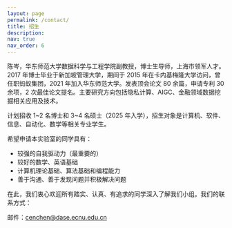 ```yaml
---
layout: page
permalink: /contact/
title: 招生
description: 
nav: true
nav_order: 6
---
```


陈岑，华东师范大学数据科学与工程学院副教授，博士生导师，上海市领军人才。2017 年博士毕业于新加坡管理大学，期间于 2015 年在卡内基梅隆大学访问，曾任职蚂蚁集团，2021 年加入华东师范大学。发表顶会论文 80 余篇，申请专利 30 余项，2 次最佳论文提名。主要研究方向包括隐私计算、AIGC、金融领域数据挖掘相关应用及技术。

计划招收 1~2 名博士和 3~4 名硕士（2025 年入学），招生对象是计算机、软件、信息、自动化、数学等相关专业学生。

希望申请本实验室的同学具有：
- 较强的自我驱动力（最重要的）
- 较好的数学、英语基础 
- 计算机理论基础、算法基础和编程能力 
- 善于沟通、善于发现问题并积极解决问题


在此，我们衷心欢迎所有踏实、认真、有追求的同学深入了解我们小组。我们的联系方式：

邮件：cenchen@dase.ecnu.edu.cn 